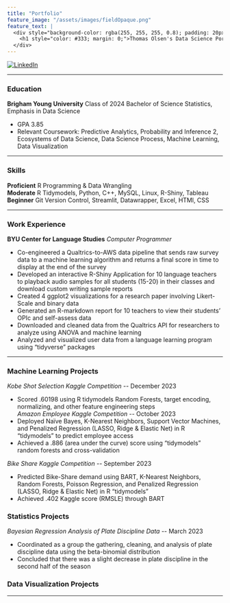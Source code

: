 ```yaml
---
title: "Portfolio"
feature_image: "/assets/images/fieldOpaque.png"
feature_text: |
  <div style="background-color: rgba(255, 255, 255, 0.8); padding: 20px; border-radius: 10px;">
    <h1 style="color: #333; margin: 0;">Thomas Olsen's Data Science Portfolio and Blog</h1>
  </div>
---
```

[![LinkedIn](https://img.shields.io/badge/LinkedIn-Profile-blue)](https://www.linkedin.com/in/thomas-olsen-1a0299254)

***

### Education
**Brigham Young University** Class of 2024
Bachelor of Science Statistics, Emphasis in Data Science
 - GPA 3.85
 - Relevant Coursework: Predictive Analytics, Probability and Inference 2, Ecosystems of Data Science, Data Science Process, Machine Learning, Data Visualization
***
### Skills
**Proficient** R Programming & Data Wrangling  
**Moderate** R Tidymodels, Python, C++, MySQL, Linux, R-Shiny, Tableau  
**Beginner** Git Version Control, Streamlit, Datawrapper, Excel, HTMl, CSS  
***
### Work Experience
**BYU Center for Language Studies**
*Computer Programmer*
- Co-engineered a Qualtrics-to-AWS data pipeline that sends raw survey data to a machine learning algorithm and returns a final score in time to display at the end of the survey
- Developed an interactive R-Shiny Application for 10 language teachers to playback audio samples for all students (15-20) in their classes and download custom writing sample reports
- Created 4 ggplot2 visualizations for a research paper involving Likert-Scale and binary data
- Generated an R-markdown report for 10 teachers to view their students’ OPIc and self-assess data
- Downloaded and cleaned data from the Qualtrics API for researchers to analyze using ANOVA and machine learning
- Analyzed and visualized user data from a language learning program using “tidyverse” packages 
***
### Machine Learning Projects
*Kobe Shot Selection Kaggle Competition* -- December 2023  
- Scored .60198 using R tidymodels Random Forests, target encoding, normalizing, and other feature engineering steps  
*Amazon Employee Kaggle Competition* -- October 2023  
- Deployed Naïve Bayes, K-Nearest Neighbors, Support Vector Machines, and Penalized Regression (LASSO, Ridge & Elastic Net) in R “tidymodels” to predict employee access  
- Achieved a .886 (area under the curve) score using “tidymodels” random forests and cross-validation  

*Bike Share Kaggle Competition* -- September 2023  
- Predicted Bike-Share demand using BART, K-Nearest Neighbors, Random Forests, Poisson Regression, and Penalized Regression (LASSO, Ridge & Elastic Net) in R “tidymodels”  
- Achieved .402 Kaggle score (RMSLE) through BART  
### Statistics Projects
*Bayesian Regression Analysis of Plate Discipline Data* -- March 2023  
- Coordinated as a group the gathering, cleaning, and analysis of plate discipline data using the beta-binomial distribution 
- Concluded that there was a slight decrease in plate discipline in the second half of the season
### Data Visualization Projects
***
